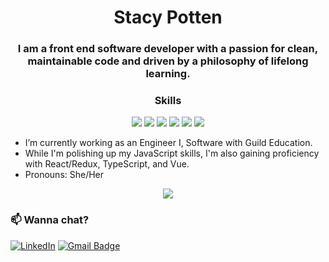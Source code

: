 <h1 align="center">
  Stacy Potten 
</h1>

<h3 align="center">
  I am a front end software developer with a passion for clean, maintainable code and driven by a philosophy of lifelong learning. 
</h3>

<h3 align="center">Skills</h3>
  <p align="center">
    <img src="https://img.shields.io/badge/javascript%20-%23323330.svg?&style=for-the-badge&logo=javascript&logoColor=%23F7DF1E" />
    <img src="https://img.shields.io/badge/react%20-%2320232a.svg?&style=for-the-badge&logo=react&logoColor=%2361DAFB" />
    <img src="https://img.shields.io/badge/redux%20-%23593d88.svg?&style=for-the-badge&logo=redux&logoColor=white" />
    <img src="https://img.shields.io/badge/html5%20-%23E34F26.svg?&style=for-the-badge&logo=html5&logoColor=white" />
    <img src="https://img.shields.io/badge/css3%20-%231572B6.svg?&style=for-the-badge&logo=css3&logoColor=white" />
    <img src="https://img.shields.io/badge/SASS%20-hotpink.svg?&style=for-the-badge&logo=SASS&logoColor=white"/>
  </p>


- I’m currently working as an Engineer I, Software with Guild Education.
- While I'm polishing up my JavaScript skills, I'm also gaining proficiency with React/Redux, TypeScript, and Vue. 
- Pronouns: She/Her



<p align="center"><img src="https://github-readme-stats.vercel.app/api?username=stacyp2006&show_icons=true&theme=nord"</p>
  
  

### 📫 Wanna chat?
[![LinkedIn](https://img.shields.io/badge/linkedin-%230077B5.svg?&style=for-the-badge&logo=linkedin&logoColor=white)](https://linkedin.com/in/stacy-potten) [![Gmail Badge](https://img.shields.io/badge/Gmail-D14836?style=for-the-badge&logo=gmail&logoColor=white&link=mailto:stacylynnaz@gmail.com)](mailto:stacylynnaz@gmail.com)

